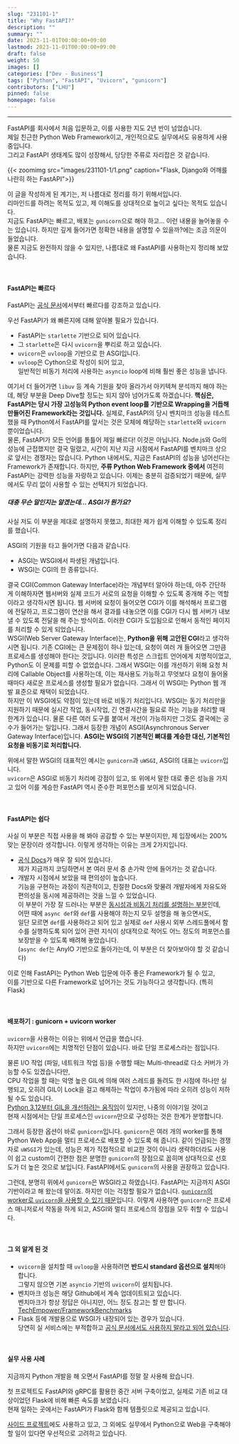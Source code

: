 ```yaml
---
slug: "231101-1"
title: "Why FastAPI?"
description: ""
summary: ""
date: 2023-11-01T00:00:00+09:00
lastmod: 2023-11-01T00:00:00+09:00
draft: false
weight: 50
images: []
categories: ["Dev - Business"]
tags: ["Python", "FastAPI", "Uvicorn", "gunicorn"]
contributors: ["LHU"]
pinned: false
homepage: false
---
```


---

FastAPI를 회사에서 처음 입문하고, 이를 사용한 지도 2년 반이 넘었습니다.  
제일 친근한 Python Web Framework이고, 개인적으로도 실무에서도 유용하게 사용 중입니다.  
그리고 FastAPI 생태계도 많이 성장해서, 당당한 주류로 자리잡은 것 같습니다.

{{< zoomimg src="images/231101-1/1.png" caption="Flask, Django와 어깨를 나란히 하는 FastAPI">}}

이 글을 작성하게 된 계기는, 저 나름대로 정리를 하기 위해서입니다.  
리마인드를 하려는 목적도 있고, 제 이해도를 상대적으로 높이고 싶다는 목적도 있습니다.  
지금도 FastAPI는 빠르고, 배포는 `gunicorn`으로 해야 하고... 이런 내용을 늘어놓을 수는 있습니다. 하지만 깊게 들어가면 정확한 내용을 설명할 수 있을까?에는 조금 의문이 들었습니다.  
물론 지금도 완전하지 않을 수 있지만, 나름대로 왜 FastAPI를 사용하는지 정리해 보았습니다.

<br>

#### FastAPI는 빠르다

FastAPI는 [공식 문서][ref1]에서부터 빠르다를 강조하고 있습니다.

우선 FastAPI가 왜 빠른지에 대해 알아볼 필요가 있습니다.

- FastAPI는 `starlette` 기반으로 되어 있습니다.
- 그 `starlette`은 다시 `uvicorn`을 뿌리로 하고 있습니다.
- `uvicorn`은 `uvloop`을 기반으로 한 ASGI입니다.
- `uvloop`은 Cython으로 작성이 되어 있고,  
  일반적인 비동기 처리에 사용하는 `asyncio` loop에 비해 훨씬 좋은 성능을 냅니다.

여기서 더 들어가면 `libuv` 등 계속 기원을 찾아 올라가서 아키텍쳐 분석까지 해야 하는데, 해당 부분을 Deep Dive할 정도는 되지 않아 넘어가도록 하겠습니다. **핵심은, FastAPI는 당시 가장 고성능의 Python event loop를 기반으로 Wrapping을 거듭해 만들어진 Framework라는 것입니다.** 실제로, FastAPI의 당시 벤치마크 성능을 테스트했을 때 Python에서 FastAPI를 앞서는 것은 모체에 해당하는 `starlette`와 `uvicorn`뿐이었습니다.  
물론, FastAPI가 모든 언어를 통틀어 제일 빠르다! 이것은 아닙니다. Node.js와 Go의 성능에 근접했지만 결국 밀렸고, 시간이 지난 지금 시점에서 FastAPI를 벤치마크 상으로 앞서는 경쟁자는 많습니다. Python 내에서도, 지금은 FastAPI의 성능을 넘어선다는 Framework가 존재합니다. 하지만, **주류 Python Web Framework 중에서** 여전히 FastAPI는 강력한 성능을 자랑하고 있습니다. 이제는 충분히 검증되었기 때문에, 실무에서도 무리 없이 사용할 수 있는 선택지가 되었습니다.

##### 대충 무슨 말인지는 알겠는데... ASGI가 뭔가요?

사실 저도 이 부분을 제대로 설명하지 못했고, 최대한 제가 쉽게 이해할 수 있도록 정리를 했습니다.

ASGI의 기원을 타고 들어가면 다음과 같습니다.

- ASGI는 WSGI에서 파생된 개념입니다.
- WSGI는 CGI의 한 종류입니다.

결국 CGI(Common Gateway Interface)라는 개념부터 알아야 하는데, 아주 간단하게 이해하자면 웹서버와 실제 코드가 서로의 요청을 이해할 수 있도록 중개해 주는 역할이라고 생각하시면 됩니다. 웹 서버에 요청이 들어오면 CGI가 이를 해석해서 프로그램에 전달하고, 프로그램이 연산을 해서 결과를 내놓으면 이를 CGI가 다시 웹 서버가 내보낼 수 있도록 전달을 해 주는 방식이죠. 이러한 CGI가 도입됨으로 인해서 동적인 페이지를 처리할 수 있게 되었습니다.  
WSGI(Web Server Gateway Interface)는, **Python을 위해 고안된 CGI**라고 생각하시면 됩니다. 기존 CGI에는 큰 문제점이 하나 있는데, 요청이 여러 개 들어오면 그만큼 프로세스를 생성해야 한다는 것입니다. 이러한 특성은 스크립트 언어에게 치명적이었고, Python도 이 문제를 피할 수 없었습니다. 그래서 WSGI는 이를 개선하기 위해 요청 처리에 Callable Object를 사용하는데, 이는 재사용도 가능하고 무엇보다 요청이 들어올 때마다 새로운 프로세스를 생성할 필요가 없습니다. 그래서 이 WSGI는 Python 웹 개발 표준으로 채택이 되었습니다.  
하지만 이 WSGI에도 약점이 있는데 바로 비동기 처리입니다. WSGI는 동기 처리만을 지원하기 때문에 실시간 작업, 동시작업, 긴 연결시간을 필요로 하는 기능을 처리할 때 한계가 있습니다. 물론 다른 여러 도구를 붙여서 개선이 가능하지만 그것도 결국에는 공수가 들어가는 일입니다. 그래서 등장한 개념이 ASGI(Asynchronous Server Gateway Interface)입니다. **ASGI는 WSGI의 기본적인 뼈대를 계승한 대신, 기본적인 요청을 비동기로 처리합니다.**

위에서 말한 WSGI의 대표적인 예시는 `gunicorn`과 `uWSGI`, ASGI의 대표는 `uvicorn`입니다.  
`uvicorn`은 ASGI로 비동기 처리에 강점이 있고, 또 위에서 말한 대로 좋은 성능을 가지고 있어 이를 계승한 FastAPI 역시 준수한 퍼포먼스를 보이게 되었습니다.

<br>

#### FastAPI는 쉽다

사실 이 부분은 직접 사용을 해 봐야 공감할 수 있는 부분이지만, 제 입장에서는 200% 맞는 문장이라 생각합니다. 이렇게 생각하는 이유는 크게 2가지입니다.

- [공식 Docs][ref1]가 매우 잘 되어 있습니다.  
  제가 지금까지 코딩하면서 본 여러 문서 중 손가락 안에 들어가는 것 같습니다.
- 개발자 시점에서 보았을 때 편의성이 높습니다.  
  기능을 구현하는 과정이 직관적이고, 친절한 Docs와 맞물려 개발자에게 자유도와 편의성을 동시에 제공하려는 것을 느낄 수 있었습니다.  
  이 부분이 가장 잘 드러나는 부분은 [동시성과 비동기 처리를 설명하는 부분][ref2]인데,  
  어떤 때에 `async def`와 `def`를 사용해야 하는지 모두 설명을 해 놓으면서도,  
  일단 모르면 `def`를 사용하라고 되어 있고 실제로 `def` 사용시 외부 스레드풀에서 함수를 실행하도록 되어 있어 관련 지식이 상대적으로 적어도 어느 정도의 퍼포먼스를 보장받을 수 있도록 배려해 놓았습니다.  
  (`async def`는 AnyIO 기반으로 돌아가는데, 이 부분은 더 찾아보아야 할 것 같습니다)

이로 인해 FastAPI는 Python Web 입문에 아주 좋은 Framework가 될 수 있고,  
이를 기반으로 다른 Framework로 넘어가는 것도 가능하다고 생각합니다. (특히 Flask)

<br>

#### 배포하기 : gunicorn + uvicorn worker

`uvicorn`을 사용하는 이유는 위에서 언급을 했습니다.  
하지만 `uvicorn`에는 치명적인 단점이 있습니다. 바로 단일 프로세스라는 점입니다.

물론 I/O 작업 (파일, 네트워크 작업 등)을 수행할 때는 Multi-thread로 다소 커버가 가능할 수도 있겠습니다만,  
CPU 작업을 할 때는 악명 높은 GIL에 의해 여러 스레드를 돌려도 한 시점에 하나만 실행되고, 오히려 GIL이 Lock을 걸고 해제하는 작업이 추가됨에 따라 오히려 성능이 저하될 수도 있습니다.  
[Python 3.12부터 GIL을 개선하려는 움직임][ref3]이 있지만, 나중의 이야기일 것이고  
현재 시점에서는 단일 프로세스인 `uvicorn`만으로 구성하는 것은 한계가 분명합니다.

그래서 등장한 옵션이 바로 `gunicorn`입니다. `gunicorn`은 여러 개의 worker를 통해 Python Web App을 멀티 프로세스로 배포할 수 있도록 해 줍니다. 같이 언급되는 경쟁자로 `uWSGI`가 있는데, 성능은 제가 직접적으로 비교한 것이 아니라 생략하더라도 사용이 쉽고 custom이 간편한 점은 분명한 `gunicorn`의 장점으로 꼽히며 상대적으로 선호도가 더 높은 것으로 보입니다. FastAPI에서도 `gunicorn`의 사용을 권장하고 있습니다.

그런데, 분명히 위에서 `gunicorn`은 WSGI라고 하였습니다. FastAPI는 지금까지 ASGI 기반이라고 해 왔는데 말이죠. 하지만 이는 걱정할 필요가 없습니다. [`gunicorn`의 worker로 `uvicorn`을 사용할 수 있기 때문][ref4]입니다. 이렇게 사용하면 `gunicorn`은 프로세스 매니저로서 작동을 하게 되고, ASGI와 멀티 프로세스의 장점을 모두 취할 수 있습니다.

<br>

#### 그 외 알게 된 것

- `uvicorn`을 설치할 때 `uvloop`을 사용하려면 **반드시 standard 옵션으로 설치**해야 합니다.  
  그렇지 않으면 기본 `asyncio` 기반의 `uvicorn`이 설치됩니다.
- 벤치마크 성능은 해당 Github에서 계속 업데이트되고 있습니다.  
  벤치마크가 항상 정답은 아니지만, 어느 정도 참고는 할 만 합니다.  
  [TechEmpower/FrameworkBenchmarks][ref10]
- Flask 등에 개발용으로 WSGI가 내장되어 있는 경우가 있습니다.  
  당연히 실 서비스에는 부적합하고 [공식 문서에서도 사용하지 말라고 되어 있습니다][ref5].

<br>

#### 실무 사용 사례

지금까지 Python 개발을 해 오면서 FastAPI를 정말 잘 사용해 왔습니다.

첫 프로젝트도 FastAPI와 gRPC를 활용한 중간 서버 구축이었고, 실제로 기존 비교 대상이었던 Flask에 비해 빠른 속도를 보였습니다.  
현재 일하는 곳에서는 FastAPI가 Flask와 함께 템플릿으로 제공되고 있습니다.

[사이드 프로젝트][ref6]에도 사용하고 있고, 그 외에도 실무에서 Python으로 Web을 구축해야 할 일이 있다면 우선적으로 고려하고 있습니다.

[ref1]: https://fastapi.tiangolo.com/
[ref2]: https://fastapi.tiangolo.com/async/
[ref3]: https://docs.python.org/3/whatsnew/3.12.html#pep-684-a-per-interpreter-gil
[ref4]: https://fastapi.tiangolo.com/deployment/server-workers/
[ref5]: https://flask.palletsprojects.com/en/2.0.x/deploying/#deployment-options
[ref6]: https://github.com/BeaverHouse/loa-profile-back
[ref10]: https://github.com/TechEmpower/FrameworkBenchmarks
